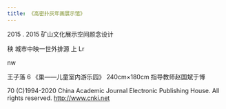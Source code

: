 ```yaml
---
title: 《高密扑灰年画展示馆》
---
```

2015 . 2015
矿山文化展示空间颜念设计

秧
城市中映一世外排源
上 Lr

nw

王子落
6
《巢——儿童室内游乐园》 240cm×180cm
指导教师赵国斌于博

70
(C)1994-2020 China Academic Journal Electronic Publishing House. All rights reserved. http://www.cnki.net
